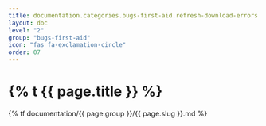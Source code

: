 ```yaml
---
title: documentation.categories.bugs-first-aid.refresh-download-errors
layout: doc
level: "2"
group: "bugs-first-aid"
icon: "fas fa-exclamation-circle"
order: 07
---
```


# {% t {{ page.title }} %}

{% tf documentation/{{ page.group }}/{{ page.slug }}.md %}
